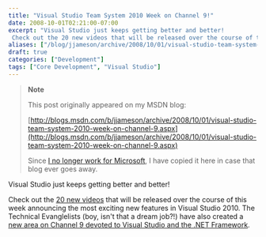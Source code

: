 ```yaml
---
title: "Visual Studio Team System 2010 Week on Channel 9!"
date: 2008-10-01T02:21:00-07:00
excerpt: "Visual Studio just keeps getting better and better! 
 Check out the 20 new videos that will be released over the course of this week announcing the most exciting new features in Visual Studio 2010. The Technical Evanglelists (boy, isn't that a dream..."
aliases: ["/blog/jjameson/archive/2008/10/01/visual-studio-team-system-2010-week-on-channel-9.aspx"]
draft: true
categories: ["Development"]
tags: ["Core Development", "Visual Studio"]
---
```


> **Note**
>
> This post originally appeared on my MSDN blog:
>
> [http://blogs.msdn.com/b/jjameson/archive/2008/10/01/visual-studio-team-system-2010-week-on-channel-9.aspx](http://blogs.msdn.com/b/jjameson/archive/2008/10/01/visual-studio-team-system-2010-week-on-channel-9.aspx)
>
> Since [I no longer work for Microsoft](/blog/jjameson/2011/09/02/last-day-with-microsoft), I have copied it here in case that blog ever goes away.

Visual Studio just keeps getting better and better!

Check out the [20 new videos](http://channel9.msdn.com/posts/VisualStudio/Visual-Studio-Team-System-2010-Week-on-Channel-9/) that will be released over the course of this week announcing the most exciting new features in Visual Studio 2010. The Technical Evanglelists (boy, isn't that a dream job?!) have also created a [new area on Channel 9 devoted to Visual Studio and the .NET Framework](http://channel9.msdn.com/VisualStudio/).

